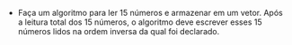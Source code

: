 - Faça um algoritmo para ler 15 números e armazenar em um vetor. Após a leitura total dos 15 números, o algoritmo deve escrever esses 15 números lidos na ordem inversa da qual foi declarado.